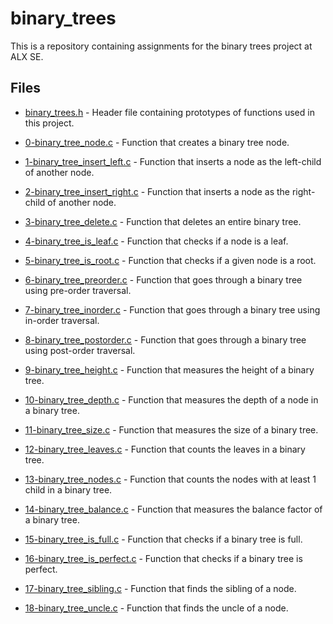 # binary_trees

This is a repository containing assignments for the binary trees project at ALX SE.

## Files

- [binary_trees.h](binary_trees.h) - Header file containing prototypes of functions used in this project.

- [0-binary_tree_node.c](0-binary_tree_node.c) - Function that creates a binary tree node.

- [1-binary_tree_insert_left.c](1-binary_tree_insert_left.c) - Function that inserts a node as the left-child of another node.

- [2-binary_tree_insert_right.c](2-binary_tree_insert_right.c) - Function that inserts a node as the right-child of another node.

- [3-binary_tree_delete.c](3-binary_tree_delete.c) - Function that deletes an entire binary tree.

- [4-binary_tree_is_leaf.c](4-binary_tree_is_leaf.c) - Function that checks if a node is a leaf.

- [5-binary_tree_is_root.c](5-binary_tree_is_root.c) - Function that checks if a given node is a root.

- [6-binary_tree_preorder.c](6-binary_tree_preorder.c) - Function that goes through a binary tree using pre-order traversal.

- [7-binary_tree_inorder.c](7-binary_tree_inorder.c) - Function that goes through a binary tree using in-order traversal.

- [8-binary_tree_postorder.c](8-binary_tree_postorder.c) - Function that goes through a binary tree using post-order traversal.

- [9-binary_tree_height.c](9-binary_tree_height.c) - Function that measures the height of a binary tree.

- [10-binary_tree_depth.c](10-binary_tree_depth.c) - Function that measures the depth of a node in a binary tree.

- [11-binary_tree_size.c](11-binary_tree_size.c) - Function that measures the size of a binary tree.

- [12-binary_tree_leaves.c](12-binary_tree_leaves.c) - Function that counts the leaves in a binary tree.

- [13-binary_tree_nodes.c](13-binary_tree_nodes.c) - Function that counts the nodes with at least 1 child in a binary tree.

- [14-binary_tree_balance.c](14-binary_tree_balance.c) - Function that measures the balance factor of a binary tree.

- [15-binary_tree_is_full.c](15-binary_tree_is_full.c) - Function that checks if a binary tree is full.

- [16-binary_tree_is_perfect.c](16-binary_tree_is_perfect.c) - Function that checks if a binary tree is perfect.

- [17-binary_tree_sibling.c](17-binary_tree_sibling.c) - Function that finds the sibling of a node.

- [18-binary_tree_uncle.c](18-binary_tree_uncle.c) - Function that finds the uncle of a node.
